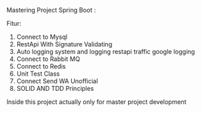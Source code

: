 Mastering Project Spring Boot :

Fitur:
1. Connect to Mysql
2. RestApi With Signature Validating
4. Auto logging system and logging restapi traffic google logging
5. Connect to Rabbit MQ
6. Connect to Redis
7. Unit Test Class
8. Connect Send WA Unofficial
9. SOLID AND TDD Principles

Inside this project actually only for master project development


